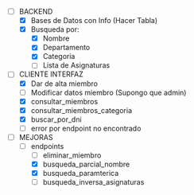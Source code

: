 - [ ] BACKEND
    - [x] Bases de Datos con Info   (Hacer Tabla)
    - [x] Busqueda por:
        - [x] Nombre
        - [x] Departamento
        - [x] Categoria
        - [ ] Lista de Asignaturas

- [ ] CLIENTE INTERFAZ 
    - [x] Dar de alta miembro
    - [ ] Modificar datos miembro        (Supongo que admin)
    - [x] consultar_miembros
    - [x] consultar_miembros_categoria
    - [x] buscar_por_dni
    - [ ] error por endpoint no encontrado

- [ ] MEJORAS
    - [ ] endpoints
        - [ ] eliminar_miembro
        - [x] busqueda_parcial_nombre
        - [x] busqueda_paramterica
        - [ ] busqueda_inversa_asignaturas
